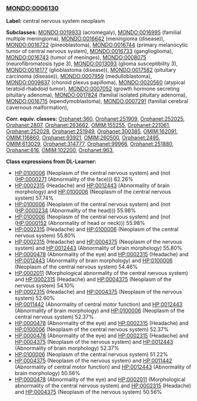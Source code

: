 
### [MONDO:0006130](http://purl.obolibrary.org/obo/MONDO_0006130)
**Label:** central nervous system neoplasm

**Subclasses:** [MONDO:0019933](http://purl.obolibrary.org/obo/MONDO_0019933) (acromegaly), [MONDO:0016995](http://purl.obolibrary.org/obo/MONDO_0016995) (familial multiple meningioma), [MONDO:0016642](http://purl.obolibrary.org/obo/MONDO_0016642) (meningioma (disease)), [MONDO:0016722](http://purl.obolibrary.org/obo/MONDO_0016722) (pineoblastoma), [MONDO:0016744](http://purl.obolibrary.org/obo/MONDO_0016744) (primary melanocytic tumor of central nervous system), [MONDO:0016733](http://purl.obolibrary.org/obo/MONDO_0016733) (ganglioglioma), [MONDO:0016743](http://purl.obolibrary.org/obo/MONDO_0016743) (tumor of meninges), [MONDO:0008075](http://purl.obolibrary.org/obo/MONDO_0008075) (neurofibromatosis type 3), [MONDO:0013093](http://purl.obolibrary.org/obo/MONDO_0013093) (glioma susceptibility 3), [MONDO:0018177](http://purl.obolibrary.org/obo/MONDO_0018177) (glioblastoma (disease)), [MONDO:0017582](http://purl.obolibrary.org/obo/MONDO_0017582) (pituitary carcinoma (disease)), [MONDO:0007959](http://purl.obolibrary.org/obo/MONDO_0007959) (medulloblastoma), [MONDO:0009837](http://purl.obolibrary.org/obo/MONDO_0009837) (choroid plexus papilloma), [MONDO:0020560](http://purl.obolibrary.org/obo/MONDO_0020560) (atypical teratoid rhabdoid tumor), [MONDO:0007052](http://purl.obolibrary.org/obo/MONDO_0007052) (growth hormone secreting pituitary adenoma), [MONDO:0017824](http://purl.obolibrary.org/obo/MONDO_0017824) (familial isolated pituitary adenoma), [MONDO:0016715](http://purl.obolibrary.org/obo/MONDO_0016715) (ependymoblastoma), [MONDO:0007291](http://purl.obolibrary.org/obo/MONDO_0007291) (familial cerebral cavernous malformation), 

**Corr. equiv. classes:** [Orphanet:360](http://www.orpha.net/ORDO/Orphanet_360), [Orphanet:251909](http://www.orpha.net/ORDO/Orphanet_251909), [Orphanet:252025](http://www.orpha.net/ORDO/Orphanet_252025), [Orphanet:2807](http://www.orpha.net/ORDO/Orphanet_2807), [Orphanet:263662](http://www.orpha.net/ORDO/Orphanet_263662), [OMIM:155255](http://purl.obolibrary.org/obo/OMIM_155255), [Orphanet:221061](http://www.orpha.net/ORDO/Orphanet_221061), [Orphanet:252028](http://www.orpha.net/ORDO/Orphanet_252028), [Orphanet:251949](http://www.orpha.net/ORDO/Orphanet_251949), [Orphanet:300385](http://www.orpha.net/ORDO/Orphanet_300385), [OMIM:162091](http://purl.obolibrary.org/obo/OMIM_162091), [OMIM:116860](http://purl.obolibrary.org/obo/OMIM_116860), [Orphanet:93921](http://www.orpha.net/ORDO/Orphanet_93921), [OMIM:260500](http://purl.obolibrary.org/obo/OMIM_260500), [Orphanet:2495](http://www.orpha.net/ORDO/Orphanet_2495), [OMIM:613029](http://purl.obolibrary.org/obo/OMIM_613029), [Orphanet:314777](http://www.orpha.net/ORDO/Orphanet_314777), [Orphanet:99966](http://www.orpha.net/ORDO/Orphanet_99966), [Orphanet:251880](http://www.orpha.net/ORDO/Orphanet_251880), [Orphanet:616](http://www.orpha.net/ORDO/Orphanet_616), [OMIM:102200](http://purl.obolibrary.org/obo/OMIM_102200), [Orphanet:963](http://www.orpha.net/ORDO/Orphanet_963), 

**Class expressions from DL-Learner:**

- [HP:0100006](http://purl.obolibrary.org/obo/HP_0100006) (Neoplasm of the central nervous system) and (not ([HP:0000271](http://purl.obolibrary.org/obo/HP_0000271) (Abnormality of the face))) 62.26%
- [HP:0002315](http://purl.obolibrary.org/obo/HP_0002315) (Headache) and [HP:0012443](http://purl.obolibrary.org/obo/HP_0012443) (Abnormality of brain morphology) and [HP:0100006](http://purl.obolibrary.org/obo/HP_0100006) (Neoplasm of the central nervous system) 57.74%
- [HP:0100006](http://purl.obolibrary.org/obo/HP_0100006) (Neoplasm of the central nervous system) and (not ([HP:0000234](http://purl.obolibrary.org/obo/HP_0000234) (Abnormality of the head))) 55.98%
- [HP:0100006](http://purl.obolibrary.org/obo/HP_0100006) (Neoplasm of the central nervous system) and (not ([HP:0000152](http://purl.obolibrary.org/obo/HP_0000152) (Abnormality of head or neck))) 55.98%
- [HP:0002315](http://purl.obolibrary.org/obo/HP_0002315) (Headache) and [HP:0100006](http://purl.obolibrary.org/obo/HP_0100006) (Neoplasm of the central nervous system) 55.80%
- [HP:0002315](http://purl.obolibrary.org/obo/HP_0002315) (Headache) and [HP:0004375](http://purl.obolibrary.org/obo/HP_0004375) (Neoplasm of the nervous system) and [HP:0012443](http://purl.obolibrary.org/obo/HP_0012443) (Abnormality of brain morphology) 55.80%
- [HP:0000478](http://purl.obolibrary.org/obo/HP_0000478) (Abnormality of the eye) and [HP:0002315](http://purl.obolibrary.org/obo/HP_0002315) (Headache) and [HP:0012443](http://purl.obolibrary.org/obo/HP_0012443) (Abnormality of brain morphology) and [HP:0100006](http://purl.obolibrary.org/obo/HP_0100006) (Neoplasm of the central nervous system) 54.46%
- [HP:0002011](http://purl.obolibrary.org/obo/HP_0002011) (Morphological abnormality of the central nervous system) and [HP:0002315](http://purl.obolibrary.org/obo/HP_0002315) (Headache) and [HP:0004375](http://purl.obolibrary.org/obo/HP_0004375) (Neoplasm of the nervous system) 54.10%
- [HP:0002315](http://purl.obolibrary.org/obo/HP_0002315) (Headache) and [HP:0004375](http://purl.obolibrary.org/obo/HP_0004375) (Neoplasm of the nervous system) 52.60%
- [HP:0011442](http://purl.obolibrary.org/obo/HP_0011442) (Abnormality of central motor function) and [HP:0012443](http://purl.obolibrary.org/obo/HP_0012443) (Abnormality of brain morphology) and [HP:0100006](http://purl.obolibrary.org/obo/HP_0100006) (Neoplasm of the central nervous system) 52.37%
- [HP:0000478](http://purl.obolibrary.org/obo/HP_0000478) (Abnormality of the eye) and [HP:0002315](http://purl.obolibrary.org/obo/HP_0002315) (Headache) and [HP:0100006](http://purl.obolibrary.org/obo/HP_0100006) (Neoplasm of the central nervous system) 52.37%
- [HP:0000478](http://purl.obolibrary.org/obo/HP_0000478) (Abnormality of the eye) and [HP:0002315](http://purl.obolibrary.org/obo/HP_0002315) (Headache) and [HP:0004375](http://purl.obolibrary.org/obo/HP_0004375) (Neoplasm of the nervous system) and [HP:0012443](http://purl.obolibrary.org/obo/HP_0012443) (Abnormality of brain morphology) 52.37%
- [HP:0100006](http://purl.obolibrary.org/obo/HP_0100006) (Neoplasm of the central nervous system) 51.22%
- [HP:0004375](http://purl.obolibrary.org/obo/HP_0004375) (Neoplasm of the nervous system) and [HP:0011442](http://purl.obolibrary.org/obo/HP_0011442) (Abnormality of central motor function) and [HP:0012443](http://purl.obolibrary.org/obo/HP_0012443) (Abnormality of brain morphology) 50.56%
- [HP:0000478](http://purl.obolibrary.org/obo/HP_0000478) (Abnormality of the eye) and [HP:0002011](http://purl.obolibrary.org/obo/HP_0002011) (Morphological abnormality of the central nervous system) and [HP:0002315](http://purl.obolibrary.org/obo/HP_0002315) (Headache) and [HP:0004375](http://purl.obolibrary.org/obo/HP_0004375) (Neoplasm of the nervous system) 50.56%


